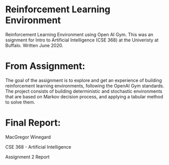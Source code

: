 # Reinforcement Learning Environment
Reinforcement Learning Environment using Open AI Gym. This was an 
ssignment for Intro to Artificial Intelligence (CSE 368) at the Univeristy at Buffalo. Written June 2020. 

# From Assignment:
The goal of the assignment is to explore and get an experience of building reinforcement learning environments, 
following the OpenAI Gym standards. The project consists of building deterministic and stochastic
environments that are based on Markov decision process, and applying a tabular method to solve them.

# Final Report:
MacGregor Winegard

CSE 368 - Artificial Intelligence

Assignment 2 Report



